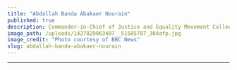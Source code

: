 ```yaml
---
title: "Abdallah Banda Abakaer Nourain"
published: true
description: Commander-in-Chief of Justice and Equality Movement Collective-Leadership (JEM-CL)
image_path: /uploads/1427829063407__51585787_304afp.jpg
image_credit: "Photo courtesy of BBC News"
slug: abdallah-banda-abakaer-nourain
---
```


---
